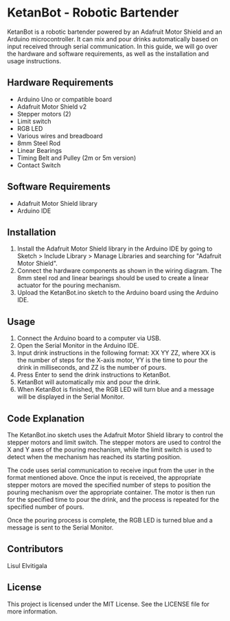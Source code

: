 # KetanBot - Robotic Bartender
KetanBot is a robotic bartender powered by an Adafruit Motor Shield and an Arduino microcontroller. It can mix and pour drinks automatically based on input received through serial communication. In this guide, we will go over the hardware and software requirements, as well as the installation and usage instructions.

## Hardware Requirements
- Arduino Uno or compatible board
- Adafruit Motor Shield v2
- Stepper motors (2)
- Limit switch
- RGB LED
- Various wires and breadboard
- 8mm Steel Rod
- Linear Bearings
- Timing Belt and Pulley (2m or 5m version)
- Contact Switch

## Software Requirements
- Adafruit Motor Shield library
- Arduino IDE

## Installation
  1) Install the Adafruit Motor Shield library in the Arduino IDE by going to Sketch > Include Library > Manage Libraries and searching for "Adafruit Motor Shield".
  2) Connect the hardware components as shown in the wiring diagram. The 8mm steel rod and linear bearings should be used to create a linear actuator for the pouring mechanism.
  3) Upload the KetanBot.ino sketch to the Arduino board using the Arduino IDE.

## Usage
  1) Connect the Arduino board to a computer via USB.
  2) Open the Serial Monitor in the Arduino IDE.
  3) Input drink instructions in the following format: XX YY ZZ, where XX is the number of steps for the X-axis motor, YY is the time to pour the drink in milliseconds, and ZZ is the number of pours.
  4) Press Enter to send the drink instructions to KetanBot.
  5) KetanBot will automatically mix and pour the drink.
  6) When KetanBot is finished, the RGB LED will turn blue and a message will be displayed in the Serial Monitor.

## Code Explanation
The KetanBot.ino sketch uses the Adafruit Motor Shield library to control the stepper motors and limit switch. The stepper motors are used to control the X and Y axes of the pouring mechanism, while the limit switch is used to detect when the mechanism has reached its starting position.

The code uses serial communication to receive input from the user in the format mentioned above. Once the input is received, the appropriate stepper motors are moved the specified number of steps to position the pouring mechanism over the appropriate container. The motor is then run for the specified time to pour the drink, and the process is repeated for the specified number of pours.

Once the pouring process is complete, the RGB LED is turned blue and a message is sent to the Serial Monitor.

## Contributors
Lisul Elvitigala

## License
This project is licensed under the MIT License. See the LICENSE file for more information.
